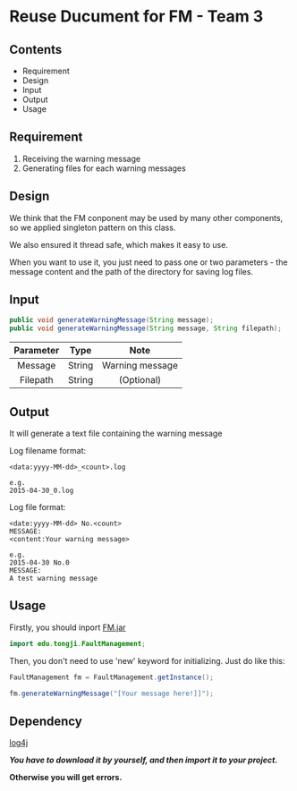 Reuse Ducument for FM - Team 3
==============================

## Contents

- Requirement
- Design
- Input
- Output
- Usage

## Requirement

1. Receiving the warning message
2. Generating files for each warning messages

## Design

We think that the FM conponent may be used by many other components, so we applied singleton pattern on this class.

We also ensured it thread safe, which makes it easy to use.

When you want to use it, you just need to pass one or two parameters - the message content and the path of the directory for saving log files.

## Input

```java
public void generateWarningMessage(String message);
public void generateWarningMessage(String message, String filepath);
```

| Parameter | Type | Note |
| :------:| :------: | :------: |
| Message | String | Warning message |
| Filepath | String | (Optional) |

## Output

It will generate a text file containing the warning message

Log filename format:

```
<data:yyyy-MM-dd>_<count>.log

e.g.
2015-04-30_0.log
```

Log file format:

```
<date:yyyy-MM-dd> No.<count>
MESSAGE:
<content:Your warning message>

e.g.
2015-04-30 No.0
MESSAGE:
A test warning message

```

## Usage

Firstly, you should inport [FM.jar](https://github.com/TJSoftwareReuse/2012T03/releases/download/v0.1/FM.jar)

```java
import edu.tongji.FaultManagement;
```

Then, you don't need to use 'new' keyword for initializing. Just do like this:

```java
FaultManagement fm = FaultManagement.getInstance();

fm.generateWarningMessage("[Your message here!]]");
```

## Dependency

[log4j](https://github.com/apache/log4j)

___You have to download it by yourself, and then import it to your project.___

__Otherwise you will get errors.__
